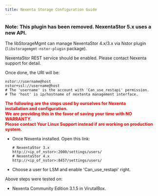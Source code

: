 ```yaml
---
title: Nexenta Storage Configuration Guide
---
```


### Note: This plugin has been removed.  NexentaStor 5.x uses a new API.


The libStorageMgmt can manage NexentaStor 4.x/3.x via Nstor plugin
(`libstoragemgmt-nstor-plugin` package).

NexentaStor REST service should be enabled. Please contact Nexenta
support for detail.

Once done, the URI will be:

```
nstor://username@host
nstor+ssl://username@host
# The 'username' is the account with 'Can_use_restapi' permission.
# The 'host' is ip/hostname of nextenta management interface.
```

<p style="color: red">
<b>
The following are the steps used by ourselves for Nexenta
<br>
installation and configuration.
<br>
We are providing this in the favor of saving your time with NO WARRANTY.
<br>
Please contact Your Linux Support instead if are working on production
system.
</b>
</p>

* Once Nexenta installed. Open this link:

    ```
    # NexentaStor 3.x
    http://<ip_of_nstor>:2000/settings/users/
    # NexentaStor 4.x
    http://<ip_of_nstor>:8457/settings/users/
    ```

* Choose a user for LSM and enable 'Can_use_restapi' right.

Above steps were tested on:

* Nexenta Community Edition 3.1.5 in VirutalBox.
